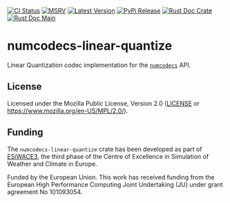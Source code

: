 [![CI Status]][workflow] [![MSRV]][repo] [![Latest Version]][crates.io] [![PyPi Release]][pypi] [![Rust Doc Crate]][docs.rs] [![Rust Doc Main]][docs]

[CI Status]: https://img.shields.io/github/actions/workflow/status/juntyr/numcodecs-rs/ci.yml?branch=main
[workflow]: https://github.com/juntyr/numcodecs-rs/actions/workflows/ci.yml?query=branch%3Amain

[MSRV]: https://img.shields.io/badge/MSRV-1.82.0-blue
[repo]: https://github.com/juntyr/numcodecs-rs

[Latest Version]: https://img.shields.io/crates/v/numcodecs-linear-quantize
[crates.io]: https://crates.io/crates/numcodecs-linear-quantize

[PyPi Release]: https://img.shields.io/pypi/v/numcodecs-wasm-linear-quantize.svg
[pypi]: https://pypi.python.org/pypi/numcodecs-wasm-linear-quantize

[Rust Doc Crate]: https://img.shields.io/docsrs/numcodecs-linear-quantize
[docs.rs]: https://docs.rs/numcodecs-linear-quantize/

[Rust Doc Main]: https://img.shields.io/badge/docs-main-blue
[docs]: https://juntyr.github.io/numcodecs-rs/numcodecs_linear_quantize

# numcodecs-linear-quantize

Linear Quantization codec implementation for the [`numcodecs`] API.

[`numcodecs`]: https://docs.rs/numcodecs/0.2/numcodecs/

## License

Licensed under the Mozilla Public License, Version 2.0 ([LICENSE](LICENSE) or https://www.mozilla.org/en-US/MPL/2.0/).

## Funding

The `numcodecs-linear-quantize` crate has been developed as part of [ESiWACE3](https://www.esiwace.eu), the third phase of the Centre of Excellence in Simulation of Weather and Climate in Europe.

Funded by the European Union. This work has received funding from the European High Performance Computing Joint Undertaking (JU) under grant agreement No 101093054.
